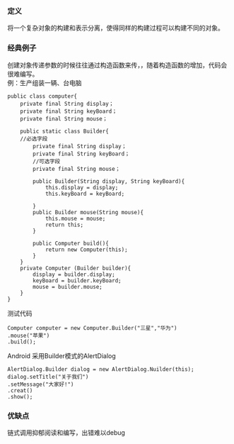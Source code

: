 ### 定义  
将一个复杂对象的构建和表示分离，使得同样的构建过程可以构建不同的对象。

###   经典例子  
创建对象传递参数的时候往往通过构造函数来传，，随着构造函数的增加，代码会很难编写。  
例：生产组装一辆、台电脑  
```
public class computer{
    private final String display；
    private final String keyBoard；
    private final String mouse；
    
    public static class Builder{
    //必选字段
        private final String display；
        private final String keyBoard；
        //可选字段
        private final String mouse；
        
        public Builder(String display, String keyBoard){
            this.display = display;
            this.keyBoard = keyBoard;
            
        }
        public Builder mouse(String mouse){
            this.mouse = mouse;
            return this;
        }
        
        public Computer build(){
            return new Computer(this);
        }
    }
    private Computer (Builder builder){
        display = builder.display;
        keyBoard = builder.keyBoard;
        mouse = builder.mouse;
    }
}
```
测试代码  
```
Computer computer = new Computer.Builder("三星","华为")
.mouse("苹果")
.build();
```
Android 采用Builder模式的AlertDialog  
```
AlertDialog.Builder dialog = new AlertDialog.Nuilder(this);
dialog.setTitle("关于我们")
.setMessage("大家好!")
.creat()
.show();
```

### 优缺点
链式调用抑郁阅读和编写，出错难以debug